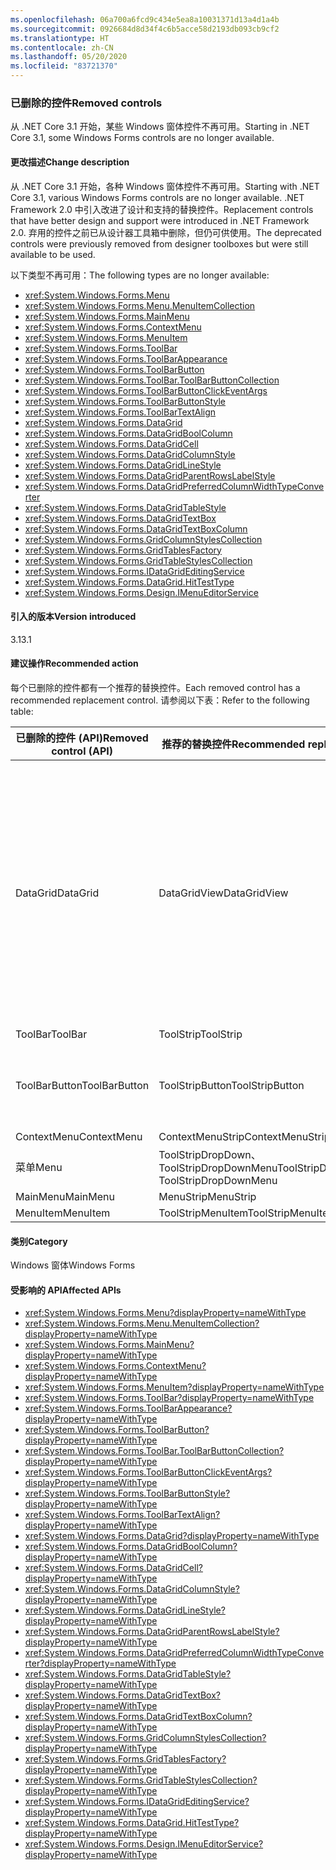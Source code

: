 ```yaml
---
ms.openlocfilehash: 06a700a6fcd9c434e5ea8a10031371d13a4d1a4b
ms.sourcegitcommit: 0926684d8d34f4c6b5acce58d2193db093cb9cf2
ms.translationtype: HT
ms.contentlocale: zh-CN
ms.lasthandoff: 05/20/2020
ms.locfileid: "83721370"
---
```

### <a name="removed-controls"></a><span data-ttu-id="66cdb-101">已删除的控件</span><span class="sxs-lookup"><span data-stu-id="66cdb-101">Removed controls</span></span>

<span data-ttu-id="66cdb-102">从 .NET Core 3.1 开始，某些 Windows 窗体控件不再可用。</span><span class="sxs-lookup"><span data-stu-id="66cdb-102">Starting in .NET Core 3.1, some Windows Forms controls are no longer available.</span></span>

#### <a name="change-description"></a><span data-ttu-id="66cdb-103">更改描述</span><span class="sxs-lookup"><span data-stu-id="66cdb-103">Change description</span></span>

<span data-ttu-id="66cdb-104">从 .NET Core 3.1 开始，各种 Windows 窗体控件不再可用。</span><span class="sxs-lookup"><span data-stu-id="66cdb-104">Starting with .NET Core 3.1, various Windows Forms controls are no longer available.</span></span> <span data-ttu-id="66cdb-105">.NET Framework 2.0 中引入改进了设计和支持的替换控件。</span><span class="sxs-lookup"><span data-stu-id="66cdb-105">Replacement controls that have better design and support were introduced in .NET Framework 2.0.</span></span> <span data-ttu-id="66cdb-106">弃用的控件之前已从设计器工具箱中删除，但仍可供使用。</span><span class="sxs-lookup"><span data-stu-id="66cdb-106">The deprecated controls were previously removed from designer toolboxes but were still available to be used.</span></span>

<span data-ttu-id="66cdb-107">以下类型不再可用：</span><span class="sxs-lookup"><span data-stu-id="66cdb-107">The following types are no longer available:</span></span>

- <xref:System.Windows.Forms.Menu>
- <xref:System.Windows.Forms.Menu.MenuItemCollection>
- <xref:System.Windows.Forms.MainMenu>
- <xref:System.Windows.Forms.ContextMenu>
- <xref:System.Windows.Forms.MenuItem>
- <xref:System.Windows.Forms.ToolBar>
- <xref:System.Windows.Forms.ToolBarAppearance>
- <xref:System.Windows.Forms.ToolBarButton>
- <xref:System.Windows.Forms.ToolBar.ToolBarButtonCollection>
- <xref:System.Windows.Forms.ToolBarButtonClickEventArgs>
- <xref:System.Windows.Forms.ToolBarButtonStyle>
- <xref:System.Windows.Forms.ToolBarTextAlign>
- <xref:System.Windows.Forms.DataGrid>
- <xref:System.Windows.Forms.DataGridBoolColumn>
- <xref:System.Windows.Forms.DataGridCell>
- <xref:System.Windows.Forms.DataGridColumnStyle>
- <xref:System.Windows.Forms.DataGridLineStyle>
- <xref:System.Windows.Forms.DataGridParentRowsLabelStyle>
- <xref:System.Windows.Forms.DataGridPreferredColumnWidthTypeConverter>
- <xref:System.Windows.Forms.DataGridTableStyle>
- <xref:System.Windows.Forms.DataGridTextBox>
- <xref:System.Windows.Forms.DataGridTextBoxColumn>
- <xref:System.Windows.Forms.GridColumnStylesCollection>
- <xref:System.Windows.Forms.GridTablesFactory>
- <xref:System.Windows.Forms.GridTableStylesCollection>
- <xref:System.Windows.Forms.IDataGridEditingService>
- <xref:System.Windows.Forms.DataGrid.HitTestType>
- <xref:System.Windows.Forms.Design.IMenuEditorService>

#### <a name="version-introduced"></a><span data-ttu-id="66cdb-108">引入的版本</span><span class="sxs-lookup"><span data-stu-id="66cdb-108">Version introduced</span></span>

<span data-ttu-id="66cdb-109">3.1</span><span class="sxs-lookup"><span data-stu-id="66cdb-109">3.1</span></span>

#### <a name="recommended-action"></a><span data-ttu-id="66cdb-110">建议操作</span><span class="sxs-lookup"><span data-stu-id="66cdb-110">Recommended action</span></span>

<span data-ttu-id="66cdb-111">每个已删除的控件都有一个推荐的替换控件。</span><span class="sxs-lookup"><span data-stu-id="66cdb-111">Each removed control has a recommended replacement control.</span></span> <span data-ttu-id="66cdb-112">请参阅以下表：</span><span class="sxs-lookup"><span data-stu-id="66cdb-112">Refer to the following table:</span></span>

| <span data-ttu-id="66cdb-113">已删除的控件 (API)</span><span class="sxs-lookup"><span data-stu-id="66cdb-113">Removed control (API)</span></span> | <span data-ttu-id="66cdb-114">推荐的替换控件</span><span class="sxs-lookup"><span data-stu-id="66cdb-114">Recommended replacement</span></span> | <span data-ttu-id="66cdb-115">已删除的关联 API</span><span class="sxs-lookup"><span data-stu-id="66cdb-115">Associated APIs that are removed</span></span> |
|-|-|-|
| <span data-ttu-id="66cdb-116">DataGrid</span><span class="sxs-lookup"><span data-stu-id="66cdb-116">DataGrid</span></span> | <span data-ttu-id="66cdb-117">DataGridView</span><span class="sxs-lookup"><span data-stu-id="66cdb-117">DataGridView</span></span> | <span data-ttu-id="66cdb-118">DataGridCell、DataGridRow、DataGridTableCollection、DataGridColumnCollection、DataGridTableStyle、DataGridColumnStyle、DataGridLineStyle、DataGridParentRowsLabel、DataGridParentRowsLabelStyle、DataGridBoolColumn、DataGridTextBox、GridColumnStylesCollection、GridTableStylesCollection、HitTestType</span><span class="sxs-lookup"><span data-stu-id="66cdb-118">DataGridCell, DataGridRow, DataGridTableCollection, DataGridColumnCollection, DataGridTableStyle, DataGridColumnStyle, DataGridLineStyle, DataGridParentRowsLabel, DataGridParentRowsLabelStyle, DataGridBoolColumn, DataGridTextBox, GridColumnStylesCollection, GridTableStylesCollection, HitTestType</span></span> |
| <span data-ttu-id="66cdb-119">ToolBar</span><span class="sxs-lookup"><span data-stu-id="66cdb-119">ToolBar</span></span> | <span data-ttu-id="66cdb-120">ToolStrip</span><span class="sxs-lookup"><span data-stu-id="66cdb-120">ToolStrip</span></span> | <span data-ttu-id="66cdb-121">ToolBarAppearance</span><span class="sxs-lookup"><span data-stu-id="66cdb-121">ToolBarAppearance</span></span> |
| <span data-ttu-id="66cdb-122">ToolBarButton</span><span class="sxs-lookup"><span data-stu-id="66cdb-122">ToolBarButton</span></span> | <span data-ttu-id="66cdb-123">ToolStripButton</span><span class="sxs-lookup"><span data-stu-id="66cdb-123">ToolStripButton</span></span> | <span data-ttu-id="66cdb-124">ToolBarButtonClickEventArgs、ToolBarButtonClickEventHandler、ToolBarButtonStyle、ToolBarTextAlign</span><span class="sxs-lookup"><span data-stu-id="66cdb-124">ToolBarButtonClickEventArgs, ToolBarButtonClickEventHandler, ToolBarButtonStyle, ToolBarTextAlign</span></span>|
| <span data-ttu-id="66cdb-125">ContextMenu</span><span class="sxs-lookup"><span data-stu-id="66cdb-125">ContextMenu</span></span> | <span data-ttu-id="66cdb-126">ContextMenuStrip</span><span class="sxs-lookup"><span data-stu-id="66cdb-126">ContextMenuStrip</span></span> | |
| <span data-ttu-id="66cdb-127">菜单</span><span class="sxs-lookup"><span data-stu-id="66cdb-127">Menu</span></span> | <span data-ttu-id="66cdb-128">ToolStripDropDown、ToolStripDropDownMenu</span><span class="sxs-lookup"><span data-stu-id="66cdb-128">ToolStripDropDown, ToolStripDropDownMenu</span></span> | <span data-ttu-id="66cdb-129">MenuItemCollection</span><span class="sxs-lookup"><span data-stu-id="66cdb-129">MenuItemCollection</span></span> |
| <span data-ttu-id="66cdb-130">MainMenu</span><span class="sxs-lookup"><span data-stu-id="66cdb-130">MainMenu</span></span> | <span data-ttu-id="66cdb-131">MenuStrip</span><span class="sxs-lookup"><span data-stu-id="66cdb-131">MenuStrip</span></span> | |
| <span data-ttu-id="66cdb-132">MenuItem</span><span class="sxs-lookup"><span data-stu-id="66cdb-132">MenuItem</span></span> | <span data-ttu-id="66cdb-133">ToolStripMenuItem</span><span class="sxs-lookup"><span data-stu-id="66cdb-133">ToolStripMenuItem</span></span> | |

#### <a name="category"></a><span data-ttu-id="66cdb-134">类别</span><span class="sxs-lookup"><span data-stu-id="66cdb-134">Category</span></span>

<span data-ttu-id="66cdb-135">Windows 窗体</span><span class="sxs-lookup"><span data-stu-id="66cdb-135">Windows Forms</span></span>

#### <a name="affected-apis"></a><span data-ttu-id="66cdb-136">受影响的 API</span><span class="sxs-lookup"><span data-stu-id="66cdb-136">Affected APIs</span></span>

- <xref:System.Windows.Forms.Menu?displayProperty=nameWithType>
- <xref:System.Windows.Forms.Menu.MenuItemCollection?displayProperty=nameWithType>
- <xref:System.Windows.Forms.MainMenu?displayProperty=nameWithType>
- <xref:System.Windows.Forms.ContextMenu?displayProperty=nameWithType>
- <xref:System.Windows.Forms.MenuItem?displayProperty=nameWithType>
- <xref:System.Windows.Forms.ToolBar?displayProperty=nameWithType>
- <xref:System.Windows.Forms.ToolBarAppearance?displayProperty=nameWithType>
- <xref:System.Windows.Forms.ToolBarButton?displayProperty=nameWithType>
- <xref:System.Windows.Forms.ToolBar.ToolBarButtonCollection?displayProperty=nameWithType>
- <xref:System.Windows.Forms.ToolBarButtonClickEventArgs?displayProperty=nameWithType>
- <xref:System.Windows.Forms.ToolBarButtonStyle?displayProperty=nameWithType>
- <xref:System.Windows.Forms.ToolBarTextAlign?displayProperty=nameWithType>
- <xref:System.Windows.Forms.DataGrid?displayProperty=nameWithType>
- <xref:System.Windows.Forms.DataGridBoolColumn?displayProperty=nameWithType>
- <xref:System.Windows.Forms.DataGridCell?displayProperty=nameWithType>
- <xref:System.Windows.Forms.DataGridColumnStyle?displayProperty=nameWithType>
- <xref:System.Windows.Forms.DataGridLineStyle?displayProperty=nameWithType>
- <xref:System.Windows.Forms.DataGridParentRowsLabelStyle?displayProperty=nameWithType>
- <xref:System.Windows.Forms.DataGridPreferredColumnWidthTypeConverter?displayProperty=nameWithType>
- <xref:System.Windows.Forms.DataGridTableStyle?displayProperty=nameWithType>
- <xref:System.Windows.Forms.DataGridTextBox?displayProperty=nameWithType>
- <xref:System.Windows.Forms.DataGridTextBoxColumn?displayProperty=nameWithType>
- <xref:System.Windows.Forms.GridColumnStylesCollection?displayProperty=nameWithType>
- <xref:System.Windows.Forms.GridTablesFactory?displayProperty=nameWithType>
- <xref:System.Windows.Forms.GridTableStylesCollection?displayProperty=nameWithType>
- <xref:System.Windows.Forms.IDataGridEditingService?displayProperty=nameWithType>
- <xref:System.Windows.Forms.DataGrid.HitTestType?displayProperty=nameWithType>
- <xref:System.Windows.Forms.Design.IMenuEditorService?displayProperty=nameWithType>

<!-- 

#### Affected APIs

- `T:System.Windows.Forms.Menu`
- `T:System.Windows.Forms.Menu.MenuItemCollection`
- `T:System.Windows.Forms.MainMenu`
- `T:System.Windows.Forms.ContextMenu`
- `T:System.Windows.Forms.MenuItem`
- `T:System.Windows.Forms.ToolBar`
- `T:System.Windows.Forms.ToolBarAppearance`
- `T:System.Windows.Forms.ToolBarButton`
- `T:System.Windows.Forms.ToolBar.ToolBarButtonCollection`
- `T:System.Windows.Forms.ToolBarButtonClickEventArgs`
- `T:System.Windows.Forms.ToolBarButtonStyle`
- `T:System.Windows.Forms.ToolBarTextAlign`
- `T:System.Windows.Forms.DataGrid`
- `T:System.Windows.Forms.DataGridBoolColumn`
- `T:System.Windows.Forms.DataGridCell`
- `T:System.Windows.Forms.DataGridColumnStyle`
- `T:System.Windows.Forms.DataGridLineStyle`
- `T:System.Windows.Forms.DataGridParentRowsLabelStyle`
- `T:System.Windows.Forms.DataGridPreferredColumnWidthTypeConverter`
- `T:System.Windows.Forms.DataGridTableStyle`
- `T:System.Windows.Forms.DataGridTextBox`
- `T:System.Windows.Forms.DataGridTextBoxColumn`
- `T:System.Windows.Forms.GridColumnStylesCollection`
- `T:System.Windows.Forms.GridTablesFactory`
- `T:System.Windows.Forms.GridTableStylesCollection`
- `T:System.Windows.Forms.IDataGridEditingService`
- `T:System.Windows.Forms.DataGrid.HitTestType`
- `T:System.Windows.Forms.Design.IMenuEditorService`

-->
